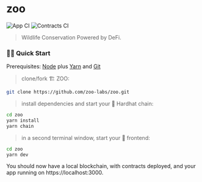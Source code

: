 # zoo

![App CI](https://github.com/zoo-labs/zoo/actions/workflows/app.yml/badge.svg)
![Contracts CI](https://github.com/zoo-labs/zoo/actions/workflows/contracts.yml/badge.svg)

> Wildlife Conservation Powered by DeFi.

### 🏄‍♂️ Quick Start

Prerequisites: [Node](https://nodejs.org/) plus [Yarn](https://yarnpkg.com/) and [Git](https://git-scm.com/downloads)

> clone/fork 🏗 ZOO:

```bash
git clone https://github.com/zoo-labs/zoo.git
```

> install dependencies and start your 👷‍ Hardhat chain:

```bash
cd zoo
yarn install
yarn chain
```

> in a second terminal window, start your 📱 frontend:

```bash
cd zoo
yarn dev
```

You should now have a local blockchain, with contracts deployed, and your app running on https://localhost:3000.
